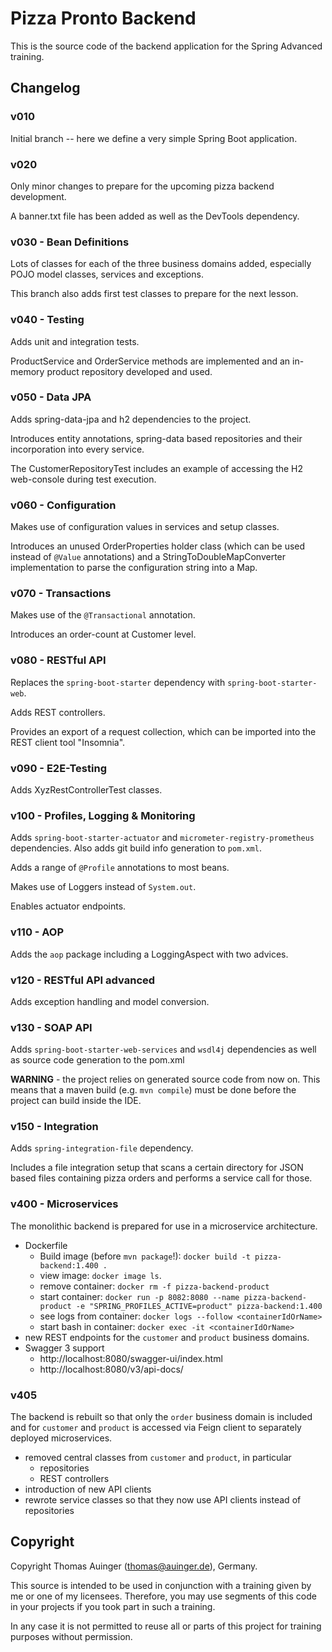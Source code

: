 # Pizza Pronto Backend

This is the source code of the backend application for the Spring Advanced training.

## Changelog

### v010

Initial branch -- here we define a very simple Spring Boot application.

### v020

Only minor changes to prepare for the upcoming pizza backend development.

A banner.txt file has been added as well as the DevTools dependency.

### v030 - Bean Definitions

Lots of classes for each of the three business domains added, especially
POJO model classes, services and exceptions.

This branch also adds first test classes to prepare for the next lesson.

### v040 - Testing

Adds unit and integration tests.

ProductService and OrderService methods are implemented and an in-memory
product repository developed and used.

### v050 - Data JPA

Adds spring-data-jpa and h2 dependencies to the project.

Introduces entity annotations, spring-data based repositories and
their incorporation into every service.

The CustomerRepositoryTest includes an example of accessing the H2 web-console during
test execution.

### v060 - Configuration

Makes use of configuration values in services and setup classes.

Introduces an unused OrderProperties holder class (which can be used instead of
`@Value` annotations) and a StringToDoubleMapConverter
implementation to parse the configuration string into a Map.

### v070 - Transactions

Makes use of the `@Transactional` annotation.

Introduces an order-count at Customer level.

### v080 - RESTful API

Replaces the `spring-boot-starter` dependency with `spring-boot-starter-web`.

Adds REST controllers.

Provides an export of a request collection, which can be imported into 
the REST client tool "Insomnia".

### v090 - E2E-Testing

Adds XyzRestControllerTest classes.

### v100 - Profiles, Logging & Monitoring

Adds `spring-boot-starter-actuator` and `micrometer-registry-prometheus`
dependencies. Also adds git build info generation to `pom.xml`.

Adds a range of `@Profile` annotations to most beans.

Makes use of Loggers instead of `System.out`.

Enables actuator endpoints.

### v110 - AOP

Adds the `aop` package including a LoggingAspect with two advices.

### v120 - RESTful API advanced

Adds exception handling and model conversion.

### v130 - SOAP API

Adds `spring-boot-starter-web-services` and `wsdl4j` dependencies as well
as source code generation to the pom.xml

**WARNING** - the project relies on generated source code from now on. This means
that a maven build (e.g. `mvn compile`) must be done before the project can
build inside the IDE.

### v150 - Integration

Adds `spring-integration-file` dependency.

Includes a file integration setup that scans a certain directory for JSON
based files containing pizza orders and performs a service call for those.

### v400 - Microservices

The monolithic backend is prepared for use in a microservice architecture.

* Dockerfile
  * Build image (before `mvn package`!): `docker build -t pizza-backend:1.400 .`
  * view image: `docker image ls`.
  * remove container: `docker rm -f pizza-backend-product`
  * start container: `docker run -p 8082:8080 --name pizza-backend-product -e "SPRING_PROFILES_ACTIVE=product" pizza-backend:1.400`
  * see logs from container: `docker logs --follow <containerIdOrName>`
  * start bash in container: `docker exec -it <containerIdOrName>`
* new REST endpoints for the `customer` and `product` business domains.
* Swagger 3 support
  * http://localhost:8080/swagger-ui/index.html
  * http://localhost:8080/v3/api-docs/

### v405

The backend is rebuilt so that only the `order` business domain is included and for
`customer` and `product` is accessed via Feign client to separately deployed microservices.

* removed central classes from `customer` and `product`, in particular
  * repositories
  * REST controllers
* introduction of new API clients
* rewrote service classes so that they now use API clients instead of repositories

## Copyright

Copyright Thomas Auinger (thomas@auinger.de), Germany. 

This source is intended to be used in conjunction with a training given
by me or one of my licensees. Therefore, you may use segments
of this code in your projects if you took part in such a training.

In any case it is not permitted to reuse all or parts of
this project for training purposes without permission.



